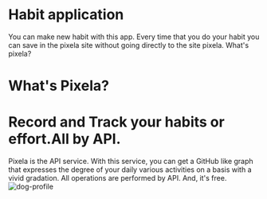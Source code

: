 # Habit application
You can make new habit with this app. Every time that you do your habit you can save in the pixela site without going directly to the site pixela. What's pixela?

# What's Pixela?
<h1>Record and Track your habits or effort.All by API.</h1>
Pixela is the API service. With this service, you can get a GitHub like graph that expresses the degree of your daily various activities on a basis with a vivid gradation. All operations are performed by API. And, it's free.
<img src="[images/dog-img.jpg](https://pixe.la/static/img/deploy.svg)https://pixe.la/static/img/deploy.svg" alt="dog-profile">
